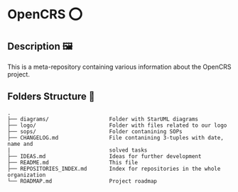 # OpenCRS ⭕

## Description 🖼️

This is a meta-repository containing various information about the OpenCRS project.

## Folders Structure 📁

```
.
├── diagrams/                   Folder with StarUML diagrams
├── logo/                       Folder with files related to our logo
├── sops/                       Folder contanining SOPs
├── CHANGELOG.md                File contanining 3-tuples with date, name and
|                               solved tasks
├── IDEAS.md                    Ideas for further development
├── README.md                   This file
├── REPOSITORIES_INDEX.md       Index for repositories in the whole organization
└── ROADMAP.md                  Project roadmap
```